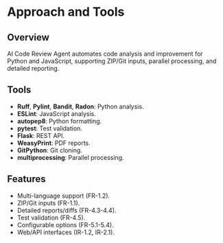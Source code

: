 # Approach and Tools
## Overview
AI Code Review Agent automates code analysis and improvement for Python and JavaScript, supporting ZIP/Git inputs, parallel processing, and detailed reporting.

## Tools
- **Ruff**, **Pylint**, **Bandit**, **Radon**: Python analysis.
- **ESLint**: JavaScript analysis.
- **autopep8**: Python formatting.
- **pytest**: Test validation.
- **Flask**: REST API.
- **WeasyPrint**: PDF reports.
- **GitPython**: Git cloning.
- **multiprocessing**: Parallel processing.

## Features
- Multi-language support (FR-1.2).
- ZIP/Git inputs (FR-1.1).
- Detailed reports/diffs (FR-4.3-4.4).
- Test validation (FR-4.5).
- Configurable options (FR-5.1-5.4).
- Web/API interfaces (IR-1.2, IR-2.1).
